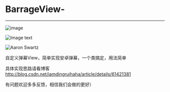 

# BarrageView- 
--------------------------------------------------------------------------------
![image](http://github.com/385841539@qq.com/BarrageView/app/src/main/res/raw/xiahoushi.jpg)

![Image text](https://github.com/385841539/BarrageView/app/src/main/res/raw/xiahoushi.jpg)


![Aaron Swartz](https://github.com/younghz/Markdown/raw/master/Res/Aaron_Swartz.jpg)


自定义弹幕View，简单实现安卓弹幕，一个类搞定，用法简单

具体实现思路请看博客 http://blog.csdn.net/iamdingruihaha/article/details/61421381

有问题欢迎多多反馈，相信我们会做的更好）
